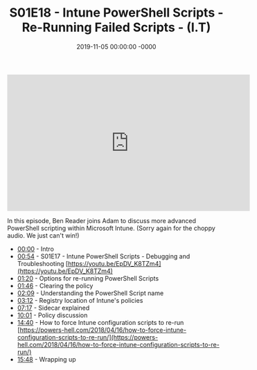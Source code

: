 ﻿---
layout: post
title: "S01E18 - Intune PowerShell Scripts - Re-Running Failed Scripts - (I.T)"
date: 2019-11-05 00:00:00 -0000
categories:
---

<iframe loading="lazy" width="560" height="315" src="https://www.youtube.com/embed/LLgVGLSrH28" title="YouTube video player" frameborder="0" allow="accelerometer; autoplay; clipboard-write; encrypted-media; gyroscope; picture-in-picture" allowfullscreen></iframe>

In this episode, Ben Reader joins Adam to discuss more advanced PowerShell scripting within Microsoft Intune.  (Sorry again for the choppy audio. We just can't win!)

* [00:00](https://www.youtube.com/watch?v=LLgVGLSrH28&t=0s) - Intro
* [00:54](https://www.youtube.com/watch?v=LLgVGLSrH28&t=54s) - S01E17 - Intune PowerShell Scripts - Debugging and Troubleshooting
[https://youtu.be/EpDV_K8TZm4](https://youtu.be/EpDV_K8TZm4)
* [01:20](https://www.youtube.com/watch?v=LLgVGLSrH28&t=80s) - Options for re-running PowerShell Scripts
* [01:46](https://www.youtube.com/watch?v=LLgVGLSrH28&t=106s) - Clearing the policy
* [02:09](https://www.youtube.com/watch?v=LLgVGLSrH28&t=129s) - Understanding the PowerShell Script name
* [03:12](https://www.youtube.com/watch?v=LLgVGLSrH28&t=192s) - Registry location of Intune's policies
* [07:17](https://www.youtube.com/watch?v=LLgVGLSrH28&t=437s) - Sidecar explained
* [10:01](https://www.youtube.com/watch?v=LLgVGLSrH28&t=601s) - Policy discussion
* [14:40](https://www.youtube.com/watch?v=LLgVGLSrH28&t=880s) - How to force Intune configuration scripts to re-run
[https://powers-hell.com/2018/04/16/how-to-force-intune-configuration-scripts-to-re-run/](https://powers-hell.com/2018/04/16/how-to-force-intune-configuration-scripts-to-re-run/)
* [15:48](https://www.youtube.com/watch?v=LLgVGLSrH28&t=948s) - Wrapping up

